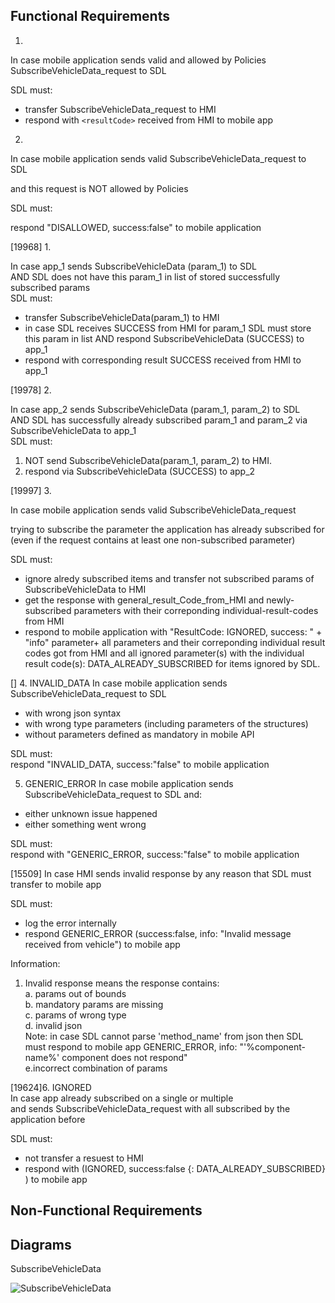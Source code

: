 ## Functional Requirements

1.
In case mobile application sends valid and allowed by Policies SubscribeVehicleData_request to SDL

SDL must: 
- transfer SubscribeVehicleData_request to HMI
- respond with `<resultCode>` received from HMI to mobile app 

2.
In case mobile application sends valid SubscribeVehicleData_request to SDL

and this request is NOT allowed by Policies

SDL must: 

respond "DISALLOWED, success:false" to mobile application




[19968] 1.

In case app_1 sends SubscribeVehicleData (param_1) to SDL  
AND SDL does not have this param_1 in list of stored successfully subscribed params  
SDL must:
- transfer SubscribeVehicleData(param_1) to HMI
- in case SDL receives SUCCESS from HMI for param_1 SDL must store this param in list AND respond SubscribeVehicleData (SUCCESS) to app_1
- respond with corresponding result SUCCESS received from HMI to app_1

[19978] 2. 

In case app_2 sends SubscribeVehicleData (param_1, param_2) to SDL  
AND SDL has successfully already subscribed param_1 and param_2 via SubscribeVehicleData to app_1  
SDL must:
1) NOT send SubscribeVehicleData(param_1, param_2) to HMI.
2) respond via SubscribeVehicleData (SUCCESS) to app_2

[19997] 3. 

In case mobile application sends valid SubscribeVehicleData_request 

trying to subscribe the parameter the application has already subscribed for (even if the request contains at least one non-subscribed parameter)

SDL must: 
- ignore alredy subscribed items and transfer not subscribed params of SubscribeVehicleData to HMI
- get the response with general_result_Code_from_HMI and newly-subscribed parameters with their correponding individual-result-codes from HMI 
- respond to mobile application with "ResultCode: IGNORED, success: <applicable flag>" + "info" parameter+ all parameters and their correponding individual result codes got from HMI and all ignored parameter(s) with the individual result code(s): DATA_ALREADY_SUBSCRIBED for items ignored by SDL.


[] 4. INVALID_DATA
In case mobile application sends SubscribeVehicleData_request to SDL  
- with wrong json syntax 
- with wrong type parameters (including parameters of the structures)
- without parameters defined as mandatory in mobile API

SDL must:  
respond "INVALID_DATA, success:"false" to mobile application

5. GENERIC_ERROR
In case mobile application sends SubscribeVehicleData_request to SDL and:
- either unknown issue happened 
- either something went wrong

SDL must:  
respond with "GENERIC_ERROR, success:"false" to mobile application

[15509]
In case HMI sends invalid response by any reason that SDL must transfer to mobile app

SDL must:  
- log the error internally  
- respond GENERIC_ERROR (success:false, info: "Invalid message received from vehicle") to mobile app  

Information:  
1. Invalid response means the response contains:  
a. params out of bounds  
b. mandatory params are missing  
c. params of wrong type  
d. invalid json  
Note: in case SDL cannot parse 'method_name' from json then SDL must respond to mobile app GENERIC_ERROR, info: "'%component-name%' component does not respond"  
e.incorrect combination of params

[19624]6. IGNORED  
In case app already subscribed on a single or multiple <vehicleData>  
and sends SubscribeVehicleData_request with all <vehicleData> subscribed by the application before  

SDL must:  
- not transfer a resuest to HMI  
- respond with (IGNORED, success:false {<vehicleData>: DATA_ALREADY_SUBSCRIBED} ) to mobile app


## Non-Functional Requirements

## Diagrams

SubscribeVehicleData

![SubscribeVehicleData](https://github.com/smartdevicelink/sdl_requirements/blob/SubscribeWayPoints/detailed_docs/accessories/SubscribeVehicleData.png)

